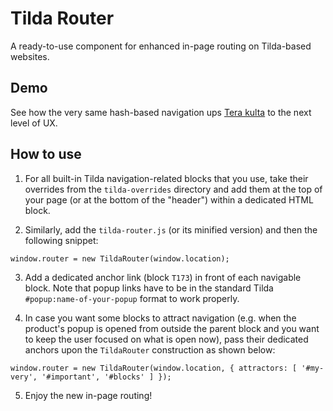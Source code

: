 # Tilda Router
A ready-to-use component for enhanced in-page routing on Tilda-based websites.

## Demo
See how the very same hash-based navigation ups [Tera kulta](terakulta.com) to the next level of UX.

[//]: # (TODO: Add a cool screencast from the Tk main page.)

## How to use
1. For all built-in Tilda navigation-related blocks that you use, take their overrides from the `tilda-overrides` directory 
and add them at the top of your page (or at the bottom of the "header") within a dedicated HTML block.

2. Similarly, add the `tilda-router.js` (or its minified version) and then the following snippet:

```
window.router = new TildaRouter(window.location);
```

3. Add a dedicated anchor link (block `T173`) in front of each navigable block. Note that popup links have to be in the 
standard Tilda `#popup:name-of-your-popup` format to work properly.

4. In case you want some blocks to attract navigation (e.g. when the product's popup is opened from outside the parent block 
and you want to keep the user focused on what is open now), pass their dedicated anchors upon the `TildaRouter` construction 
as shown below:

```
window.router = new TildaRouter(window.location, { attractors: [ '#my-very', '#important', '#blocks' ] });
```

5. Enjoy the new in-page routing!
